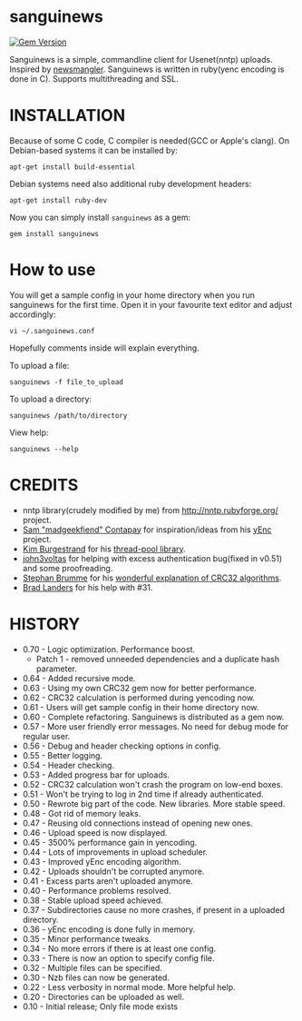 sanguinews
==========
[![Gem Version](https://badge.fury.io/rb/sanguinews.svg)](http://badge.fury.io/rb/sanguinews)

Sanguinews is a simple, commandline client for Usenet(nntp) uploads. Inspired by [newsmangler](https://github.com/madcowfred/newsmangler). Sanguinews is written in ruby(yenc encoding is done in C). Supports multithreading and SSL.

INSTALLATION
============
Because of some C code, C compiler is needed(GCC or Apple's clang). On Debian-based systems it can be installed by:

    apt-get install build-essential

Debian systems need also additional ruby development headers:

    apt-get install ruby-dev

Now you can simply install `sanguinews` as a gem:

    gem install sanguinews

How to use
==========
  You will get a sample config in your home directory when you run sanguinews for the first time. Open it in your favourite text editor and adjust accordingly:

    vi ~/.sanguinews.conf

Hopefully comments inside will explain everything.

To upload a file:

    sanguinews -f file_to_upload

To upload a directory:

    sanguinews /path/to/directory

View help:

    sanguinews --help

CREDITS
=======
* nntp library(crudely modified by me) from http://nntp.rubyforge.org/ project.
* [Sam "madgeekfiend" Contapay](https://github.com/madgeekfiend) for inspiration/ideas from his [yEnc](https://github.com/madgeekfiend/yenc) project.
* [Kim Burgestrand](https://github.com/Burgestrand) for his [thread-pool library](https://gist.github.com/Burgestrand/2040175).
* [john3voltas](https://github.com/john3voltas) for helping with excess authentication bug(fixed in v0.51) and some proofreading.
* [Stephan Brumme](http://stephan-brumme.com/aboutme/vitae.html) for his [wonderful explanation of CRC32 algorithms](http://create.stephan-brumme.com/crc32/).
* [Brad Landers](https://github.com/bradland) for his help with #31.

HISTORY
=======
* 0.70 - Logic optimization. Performance boost.
  * Patch 1 - removed unneeded dependencies and a duplicate hash parameter.
* 0.64 - Added recursive mode.
* 0.63 - Using my own CRC32 gem now for better performance.
* 0.62 - CRC32 calculation is performed during yencoding now.
* 0.61 - Users will get sample config in their home directory now.
* 0.60 - Complete refactoring. Sanguinews is distributed as a gem now.
* 0.57 - More user friendly error messages. No need for debug mode for regular user.
* 0.56 - Debug and header checking options in config.
* 0.55 - Better logging.
* 0.54 - Header checking.
* 0.53 - Added progress bar for uploads.
* 0.52 - CRC32 calculation won't crash the program on low-end boxes.
* 0.51 - Won't be trying to log in 2nd time if already authenticated.
* 0.50 - Rewrote big part of the code. New libraries. More stable speed.
* 0.48 - Got rid of memory leaks.
* 0.47 - Reusing old connections instead of opening new ones.
* 0.46 - Upload speed is now displayed.
* 0.45 - 3500% performance gain in yencoding.
* 0.44 - Lots of improvements in upload scheduler.
* 0.43 - Improved yEnc encoding algorithm.
* 0.42 - Uploads shouldn't be corrupted anymore.
* 0.41 - Excess parts aren't uploaded anymore.
* 0.40 - Performance problems resolved.
* 0.38 - Stable upload speed achieved.
* 0.37 - Subdirectories cause no more crashes, if present in a uploaded directory.
* 0.36 - yEnc encoding is done fully in memory.
* 0.35 - Minor performance tweaks.
* 0.34 - No more errors if there is at least one config.
* 0.33 - There is now an option to specify config file.
* 0.32 - Multiple files can be specified.
* 0.30 - Nzb files can now be generated.
* 0.22 - Less verbosity in normal mode. More helpful help.
* 0.20 - Directories can be uploaded as well.
* 0.10 - Initial release; Only file mode exists
